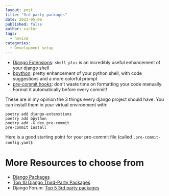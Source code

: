 ```yaml
---
layout: post
title: "3rd party packages"
date: 2023-05-06
published: false
author: victor
tags:
  - novice
categories:
  - Development setup
---
```


* [Django Extensions](https://github.com/django-extensions/django-extensions): `shell_plus` is an incredibly useful enhancement of your django shell
* [bpython](https://github.com/bpython/bpython): pretty enhancement of your python shell, with code suggestions and a more colorful prompt
* [pre-commit hooks](https://pre-commit.com/): don't waste time on formatting your code manually. Format it automatically before every commit!

These are in my opinion the 3 things every django project should have. You can install them in your virtual environment with:
```
poetry add django-extenstions
poetry add bpython
poetry add -G dev pre-commit
pre-commit install
```

Here is a good starting point for your pre-commit file (called `.pre-commit-config.yaml`):
<script src="https://gist.github.com/movileanuv/d70e4c00d61acc51646e23423a4c797b.js"></script>

# More Resources to choose from
* [Django Packages](https://djangopackages.org/)
* [Top 10 Django Third-Party Packages](https://learndjango.com/tutorials/essential-django-3rd-party-packages)
* Django Forum: [Top 5 3rd party packages][django-forum-dicussion]

[django-forum-dicussion]: https://forum.djangoproject.com/t/top-5-3rd-party-packages/391/17
